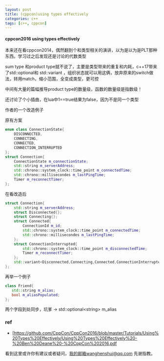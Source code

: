 ```yaml
---
layout: post
title: (cppcon)using types effectively
categories: c++
tags: [c++, cppcon]
---
```

  

#### cppcon2016 using types effectively

本来还在看cppcon2014，偶然翻到个和类型相关的演讲，以为是以为是PLT那种东西。学习过之后发现还是讨论的代数类型



sum type 和product type就不说了，主要是类型带来的重复和内耗，c++17带来了std::optional和 std::variant ，组织状态就可以用这俩，放弃原来的switch做法，转用match，缩小范围，全变成类型，更可控

中间有大量的篇幅推导product type的数量级，函数的数量级是指数级！

还讨论了个小插曲，在lua中1==true结果为false，因为不是同一个类型



作者的一个改造例子

原有方案

```c++
enum class ConnectionState{
    DISCONNECTED,
    CONNECTING,
    CONNECTED,
    CONNECTION_INTERRUPTED
};
struct Connection{
    ConnectionState m_connectionState;
    std::string m_serverAddress;
    std::chrono::system_clock::time_point m_connectedTime;
    std::chrono::millisecondes m_lastPingTime;
    Timer m_reconnectTimer;
};
```

 在看改造后

```c++
struct Connection{
    std::string m_serverAddress;
    struct Disconnected{};
    struct Connecting{};
    struct Connected{
        ConnectionId m_id;
        std::chrono::system_clock::time_point m_connectedTime;
        std::chrono::millisecondes m_lastPingTime;
    };
    struct ConnectionInterrupted{
        std::chrono::system_clock::time_point m_disconnectedTime;
        Timer m_reconnectTimer;
    };
    std::variant<Disconnected,Connecting,Connected,ConnectionInterrupted> m_connection;
};
```



再举一个例子

 ```c++
class Friend{
    std::string m_alias;
    bool m_aliasPopulated;
};
 ```

 两个字段到处同步，坑爹 -> std::optional\<string> m_alias



### ref

- [https://github.com/CppCon/CppCon2016/blob/master/Tutorials/Using%20Types%20Effectively/Using%20Types%20Effectively%20-%20Ben%20Deane%20-%20CppCon%202016.pdf

看到这里或许你有建议或者疑问，我的邮箱wanghenshui@qq.com 先谢指教。